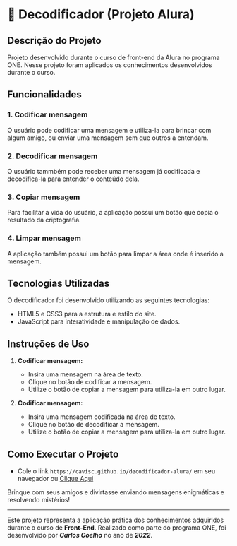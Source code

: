 # 🔑 Decodificador (Projeto Alura)

## Descrição do Projeto

Projeto desenvolvido durante o curso de front-end da Alura no programa ONE. Nesse projeto foram aplicados os conhecimentos desenvolvidos durante o curso.

## Funcionalidades

### 1. Codificar mensagem

O usuário pode codificar uma mensagem e utiliza-la para brincar com algum amigo, ou enviar uma mensagem sem que outros a entendam.

### 2. Decodificar mensagem

O usuário tammbém pode receber uma mensagem já codificada e decodifica-la para entender o conteúdo dela.

### 3. Copiar mensagem

Para facilitar a vida do usuário, a aplicação possui um botão que copia o resultado da criptografia.

### 4. Limpar mensagem

A aplicação também possui um botão para limpar a área onde é inserido a mensagem.

## Tecnologias Utilizadas

O decodificador foi desenvolvido utilizando as seguintes tecnologias:

- HTML5 e CSS3 para a estrutura e estilo do site.
- JavaScript para interatividade e manipulação de dados.

## Instruções de Uso

1. **Codificar mensagem:**
   - Insira uma mensagem na área de texto.
   - Clique no botão de codificar a mensagem.
   - Utilize o botão de copiar a mensagem para utiliza-la em outro lugar.

2. **Codificar mensagem:**
   - Insira uma mensagem codificada na área de texto.
   - Clique no botão de decodificar a mensagem.
   - Utilize o botão de copiar a mensagem para utiliza-la em outro lugar.

## Como Executar o Projeto

- Cole o link `https://cavisc.github.io/decodificador-alura/` em seu navegador ou [Clique Aqui](https://cavisc.github.io/decodificador-alura/)

Brinque com seus amigos e divirtasse enviando mensagens enigmáticas e resolvendo mistérios!

--- 

Este projeto representa a aplicação prática dos conhecimentos adquiridos durante o curso de **Front-End**. Realizado como parte do programa ONE, foi desenvolvido por ***Carlos Coelho*** no ano de ***2022***.
